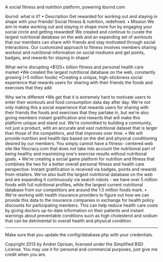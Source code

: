 A social fitness and nutrition platform, powering iburnd.com

iburnd: what is it?
• Description
Get rewarded for working out and staying in shape with your friends!
Social fitness & nutrition, redefined.
• Mission
We aim to make working out and staying in shape more fun by engaging your social circle and getting rewarded! We created and continue to curate the largest nutritional database on the web and an expanding set of workouts that our members can share with friends and stay motivated through social interactions.
Our customized approach to fitness involves members sharing workout and nutritional information on social mediums and get points, badges, and rewards for staying in shape!

What we’re disrupting
•$120+ billion fitness and personal health care market
•We created the largest nutritional database on the web, constantly growing (+5 million foods)
•Creating a unique, high-stickiness social experience that rewards users for sharing with their friends the foods and exercises that they add

Why we’re different
•We get that it is extremely hard to motivate users to enter their workouts and food consumption data day after day. We're not only making this a social experience that rewards users for sharing with their friends the foods and exercises that they partake in, but we're also giving members instant gratification and rewards that will make this platform unique and stand out. We're committed to building a community, not just a product, with an accurate and vast nutritional dataset that is larger than those of the competitors, and that improves over time.
• We will provide nutrition and health tips based on the diet and physical conditioning desired by our members. You simply cannot have a fitness- centered web site like fitocracy.com that does not take into account the nutritional part of being healthy and maximizing one's exercise results without nutritional goals.
• We're creating a social game platform for nutrition and fitness that combines the two for a better overall personal fitness and health care perspective. Instant gratification is received via badges, points and rewards from retailers. We've also built the largest nutritional database on the web and are expanding it continuously via search robots - we have over 5 million foods with full nutritional profiles, while the largest current nutritional database from our competitors are around the 1.5 million foods mark.
• We're working with health insurance providers to figure out how we can provide this data to the insurance companies in exchange for health policy discounts for participating members. This can help reduce health care costs by giving doctors up-to-date information on their patients and instant warnings about preventable conditions such as high cholesterol and sodium that can be detrimental to overall health and physical condition.

---

Make sure that you update the config/database.php with your credentials.

Copyright 2013 by Andrei Oprisan, licensed under the Simplified BSD License.
You may use it for personal and commercial purposes, just give me credit when you are.

